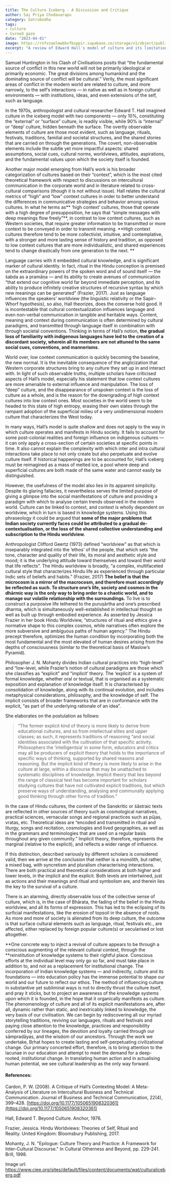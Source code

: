 ```yaml
---
title: The Culture Iceberg - A Discussion and Critique
author: Sai Priya Chodavarapu
category: Śatrubodha
tags:
- culture
- turned gaze
date: "2023-04-01"
image: https://rnfvzaelmwbbvfbsppir.supabase.co/storage/v1/object/public/brhatwebsite/05dhiti/cultureiceberg.webp
excerpt: "A review of Edward Hall's model of culture and its limitations, that explains how it doesn't fully capture cultural complexity. Reestablishing cultural context through knowledge systems in education policy can help preserve and revive cultural identity."
---
```


Samuel Huntington in his Clash of Civilisations posits that “the fundamental source of conflict in this new world will not be primarily ideological or primarily economic. The great divisions among humankind and the dominating source of conflict will be cultural.” Verily, the most significant areas of conflict in the modern world are related to culture, and more narrowly, to the self’s interactions — in native as well as in foreign cultural environments — with institutions, ideas, and even extensions of the self, such as language.

In the 1970s, anthropologist and cultural researcher Edward T. Hall imagined culture in the iceberg model with two components — only 10%, constituting the “external” or “surface” culture, is readily visible, while 90% is “internal” or “deep’ culture, hidden beneath the surface. The overtly observable elements of culture are those most evident, such as language, rituals, festivals, traditions, familial and societal structures, and the shared stories that are carried on through the generations. The covert, non-observable elements include the subtle yet more impactful aspects: shared assumptions, social cues, cultural norms, worldviews, attitudes, aspirations, and the fundamental values upon which the society itself is founded.

Another major model emerging from Hall’s work is his broader categorization of cultures based on their “context”, which is the most cited theoretical framework with respect to discussions on intercultural communication in the corporate world and in literature related to cross-cultural comparisons (though it is not without issue). Hall relates the cultural metrics of “high” and “low” context cultures in order to better understand the differences in communicative strategies and behavior among various cultures. In what he terms as** ‘high context’ cultures, those that operate with a high degree of presupposition, he says that “simple messages with deep meanings flow freely”**, in contrast to low context cultures, such as Western societies, that require greater information to be transmitted or more context to be conveyed in order to transmit meaning. **High context cultures therefore tend to be more collectivist, intuitive, and contemplative, with a stronger and more lasting sense of history and tradition, as opposed to low context cultures that are more individualistic, and shared experiences tend to change drastically from one generation to the next. **

Language carries with it embedded cultural knowledge, and is significant marker of cultural identity. In fact, ritual in the Hindu conception is premised on the extraordinary powers of the spoken word and of sound itself — the śabda as a pramāṇa — and its ability to create avenues of communication “that extend our cognitive world far beyond immediate perception, and its ability to produce infinitely creative structures of recursive syntax by which new meanings can be generated” (Frazier, 2017). Just as language influences the speakers’ worldview (the linguistic relativity or the Sapir–Whorf hypothesis), so also, Hall theorizes, does the converse hold good. It is incontestable that cultural contextualization influences language and even non-verbal communication in tangible and heritable ways. Content, meaning and context during communication is often determined by cultural paradigms, and transmitted through language itself in combination with through societal conventions. Thinking in terms of Hall’s notion, **the gradual loss of familiarity with indigenous languages have led to the creation of a discordant society, wherein all its members are not attuned to the same social cues, conventions, and mannerisms**. 

World over, low context communication is quickly becoming the baseline, the new normal. It is the inevitable consequence of the anglicization that  Western corporate structures bring to any culture they set up in and interact with. In light of such observable truths, multiple scholars have criticised aspects of Hall’s model, especially his statement that low context cultures are more amenable to external influence and manipulation. The loss of “deep” culture, and the disappearance of unspoken context is the loss of culture as a whole, and is the reason for the downgrading of high context cultures into low context ones. Most societies in the world seem to be headed to this state of high entropy, erasing their own slates through the rampant adoption of the superficial milieu of a very unidimensional modern culture that characterizes the West today.  

In many ways, Hall’s model is quite shallow and does not apply to the way in which culture operates and manifests in Hindu society. It fails to account for some post-colonial realities and foreign influence on indigenous cultures — it can only apply a cross-section of certain societies at specific points in time. It also cannot explain the complexity with which inter and intra cultural interactions take place to not only create but also perpetuate and evolve culture itself. If historical happenings are to be accounted for, Hall’s iceberg must be reimagined as a mass of melted ice, a pool where deep and superficial cultures are both made of the same water and cannot easily be distinguished.

However, the usefulness of the model also lies in its apparent simplicity. Despite its glaring fallacies, it nevertheless serves the limited purpose of giving a glimpse into the social manifestations of culture and providing a paradigm with which to analyse certain trends observed in the modern world. Culture can be linked to context, and context is wholly dependent on worldview, which in turn is based in knowledge systems. Using this phraseology it could be argued that **some of the major problems that Indian society currently faces could be attributed to a gradual de-contextualisation, or the loss of the shared collective understanding and subscription to the Hindu worldview.** 

Anthropologist Clifford Geertz (1973) defined “worldview” as that which is inseparably integrated into the ‘ethos’ of the people, that which sets “the tone, character and quality of their life, its moral and aesthetic style and mood; it is the underlying attitude toward themselves and toward their world that life reflects”. The Hindu worldview is broadly, “a complex, multifaceted cultural style that characterizes Hindu life as experienced through particular Indic sets of beliefs and habits.” (Frazier, 2017) **The belief is that the microcosm is a mirror of the macrocosm, and therefore must accordingly be reflected as such. To structure one’s life, society and cosmos in the dhārmic way is the only way to bring order to a chaotic world, and to manage our volatile relationship with the surroundings.** To live is to construct a purposive life tethered to the puruṣārtha and one’s prescribed dharma, which is simultaneously well-established in intellectual thought as well as built up through embodied experience. As asserted by Jessica Frazier in her book Hindu Worldview, “structures of ritual and ethics give a normative shape to this complex cosmos, while narratives often explore the more subversive and ambiguous paths of human agency.” The Hindu precept therefore, optimizes the human condition by incorporating both the most fundamental and the most elevated of human desires arising from the depths of consciousness (similar to the theoretical basis of Maslow’s Pyramid).

Philosopher J. N. Mohanty divides Indian cultural practices into “high-level” and “low-level, while Frazier’s notion of cultural paradigms are those which she classifies as “explicit” and “implicit’ theory. The ‘explicit’ is a system of formal knowledge, whether oral or textual, that is organised as a systematic exposition and explanation of knowledge itself. It is characterised by consolidation of knowledge, along with its continual evolution, and includes metaphysical considerations, philosophy, and the knowledge of self. The implicit consists of broader frameworks that are in conformance with the explicit, “as part of the underlying rationale of an idea”. 

She elaborates on the postulation as follows:

> “The former explicit kind of theory is more likely to derive from educational cultures, and so from intellectual elites and upper classes; as such, it represents traditions of reasoning “and social identities associated with the cultivation of that specific activity. Philosophers the ‘intelligentsia’ in some form, educators and critics may all be producers of explicit theory that holds to the importance of specific ways of thinking, supported by shared reasons and reasoning. But the implicit kind of theory is more likely to arise in the culture at large, within a discourse that may be unattached to systematic disciplines of knowledge. Implicit theory that lies beyond the range of classical text has become important for scholars studying cultures that have not cultivated explicit traditions, but which preserve ways of understanding, analysing and communally applying good thinking through other forms of tradition.”

In the case of Hindu cultures, the content of the Sanskritic or śāstraic texts are reflected in other sources of theory such as cosmological narratives, practical sciences, vernacular songs and regional practices such as pūjas, vratas, etc. Theoretical ideas are “encoded and transmitted in ritual and liturgy, songs and recitation, cosmologies and lived geographies, as well as in the grammars and terminologies that are used on a regular basis throughout any given community.” Implicit theory, therefore, represents the marginal (relative to the explicit), and reflects a wider range of influence.

If this distinction, described variously by different scholars is considered valid, then we arrive at the conclusion that neither is a monolith, but rather, a mixed bag, with syncretism and pluralism characterising interactions. There are both practical and theoretical considerations at both higher and lower levels, in the implicit and the explicit. Both levels are intertwined, just as actions and their meanings and ritual and symbolism are, and therein lies the key to the survival of a culture. 

There is an alarming, directly observable loss of the collective sense of culture, which is, in the case of Bhārata, the fading of the belief in the Hindu worldview, and all its forms of expression. This has led to the eclipsing of its surficial manifestations, like the erosion of topsoil in the absence of roots. As more and more of society is alienated from its deep culture, the outcome is that surface cultural elements such as language, ritual, festivals etc., are affected, either replaced by foreign popular culture(s) or secularised or lost altogether. 

**One concrete way to inject a revival of culture appears to be through a conscious augmenting of the relevant cultural context, through the **reinstitution of knowledge systems to their rightful place. Conscious efforts at the individual level may only go so far, and must take place in addition to, and not as a replacement for institutional change. The incorporation of Indian knowledge systems — and indirectly, culture and its foundations — into education policy has the immense potential to shape our world and our future to reflect our ethos. The method of influencing culture in substantive yet subliminal ways is not to directly thrust the culture itself, and pray it sticks, but to project an awareness of the knowledge systems upon which it is founded, in the hope that it organically manifests as culture. The phenomenology of culture and all of its explicit manifestations are,  after all, dynamic rather than static, and inextricably linked to knowledge, the very basis of our civilisation. We can begin by rediscovering all our myriad storytelling traditions, reviving our languages, rituals and festivals and paying close attention to the knowledge, practices and responsibility conferred by our lineages, the devotion and loyalty carried through our sāmpradāyas, and the wisdom of our ancestors. Through the work we undertake, Bṛhat hopes to create lasting and self-perpetuating civilizational change. Our primary concerted effort, therefore, is to bring attention to the lacunae in our education and attempt to meet the demand for a deep-rooted, institutional change. In translating human action and in actualising human potential, we see cultural leadership as the only way forward. 

#### References:

Cardon, P. W. (2008). A Critique of Hall’s Contexting Model: A Meta-Analysis of Literature on Intercultural Business and Technical Communication. Journal of Business and Technical Communication, 22(4), 399–428. [https://doi.org/10.1177/1050651908320361](https://doi.org/10.1177/1050651908320361)

Hall, Edward T. Beyond Culture. Anchor, 1976.

Frazier, Jessica. Hindu Worldviews: Theories of Self, Ritual and Reality. United Kingdom: Bloomsbury Publishing, 2017.

Mohanty, J. N. "Epilogue: Culture Theory and Practice: A Framework for Inter-Cultural Discourse." In Cultural Otherness and Beyond, pp. 229-241. Brill, 1998.

Image url: https://www.ciee.org/sites/default/files/content/documents/wat/culturaliceberg.pdf
